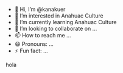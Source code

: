 - 👋 Hi, I’m @kanakuer
- 👀 I’m interested in Anahuac Culture
- 🌱 I’m currently learning Anahuac Culture
- 💞️ I’m looking to collaborate on ...
- 📫 How to reach me ...
- 😄 Pronouns: ...
- ⚡ Fun fact: ...

hola

<!---
kanakue/kanakue is a ✨ special ✨ repository because its `README.md` (this file) appears on your GitHub profile.
You can click the Preview link to take a look at your changes.
--->
